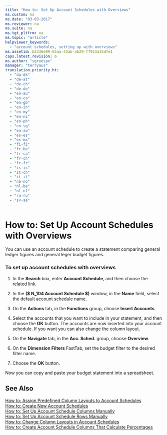 ```yaml
---
title: "How to: Set Up Account Schedules with Overviews"
ms.custom: na
ms.date: "03-03-2017"
ms.reviewer: na
ms.suite: na
ms.tgt_pltfrm: na
ms.topic: "article"
helpviewer_keywords: 
  - "account schedules, setting up with overviews"
ms.assetid: b2336e99-65aa-42ab-ab29-ff923a35dfe1
caps.latest.revision: 6
ms.author: "sgroespe"
manager: "terryaus"
translation.priority.ht: 
  - "da-dk"
  - "de-at"
  - "de-ch"
  - "de-de"
  - "en-au"
  - "en-ca"
  - "en-gb"
  - "en-in"
  - "en-my"
  - "en-nz"
  - "en-ph"
  - "en-sg"
  - "en-zw"
  - "es-es"
  - "es-mx"
  - "fi-fi"
  - "fr-be"
  - "fr-ca"
  - "fr-ch"
  - "fr-fr"
  - "is-is"
  - "it-ch"
  - "it-it"
  - "nb-no"
  - "nl-be"
  - "nl-nl"
  - "ru-ru"
  - "sv-se"
---
```

# How to: Set Up Account Schedules with Overviews
You can use an account schedule to create a statement comparing general ledger figures and general leger budget figures.  
  
### To set up account schedules with overviews  
  
1.  In the **Search** box, enter **Account Schedule**, and then choose the related link.  
  
2.  In the **\($ N\_104 Account Schedule $\)** window, in the **Name** field, select the default account schedule name.  
  
3.  On the **Actions** tab, in the **Functions** group, choose **Insert Accounts**.  
  
4.  Select the accounts that you want to include in your statement, and then choose the **OK** button. The accounts are now inserted into your account schedule. If you want you can also change the column layout.  
  
5.  On the **Navigate** tab, in the **Acc. Sched.** group, choose **Overview**.  
  
6.  On the **Dimension Filters** FastTab, set the budget filter to the desired filter name.  
  
7.  Choose the **OK** button.  
  
 Now you can copy and paste your budget statement into a spreadsheet.  
  
## See Also  
 [How to: Assign Predefined Column Layouts to Account Schedules](../BusinessIntelligence/how-to-assign-predefined-column-layouts-to-account-schedules.md)   
 [How to: Create New Account Schedules](../BusinessIntelligence/how-to-create-new-account-schedules.md)   
 [How to: Set Up Account Schedule Columns Manually](../BusinessIntelligence/how-to-set-up-account-schedule-columns-manually.md)   
 [How to: Set Up Account Schedule Rows Manually](../BusinessIntelligence/how-to-set-up-account-schedule-rows-manually.md)   
 [How to: Change Column Layouts in Account Schedules](../BusinessIntelligence/how-to-change-column-layouts-in-account-schedules.md)   
 [How to: Create Account Schedule Columns That Calculate Percentages](../BusinessIntelligence/how-to-create-account-schedule-columns-that-calculate-percentages.md)